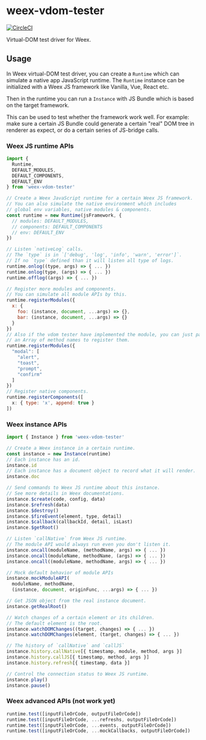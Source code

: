 # weex-vdom-tester

[![CircleCI](https://circleci.com/gh/weexteam/weex-vdom-tester.svg?style=svg)](https://circleci.com/gh/weexteam/weex-vdom-tester)

Virtual-DOM test driver for Weex.

## Usage

In Weex virtual-DOM test driver, you can create a `Runtime` which can simulate a native app JavaScript runtime. The `Runtime` instance can be initialized with a Weex JS framework like Vanilla, Vue, React etc.

Then in the runtime you can run a `Instance` with JS Bundle which is based on the target framework.

This can be used to test whether the framework work well. For example: make sure a certain JS Bundle could generate a certain "real" DOM tree in renderer as expect, or do a certain series of JS-bridge calls.

### Weex JS runtime APIs

```javascript
import {
  Runtime,
  DEFAULT_MODULES,
  DEFAULT_COMPONENTS,
  DEFAULT_ENV
} from 'weex-vdom-tester'

// Create a Weex JavaScript runtime for a certain Weex JS framework.
// You can also simulate the native environment which includes
// global env variables, native modules & components.
const runtime = new Runtime(jsFramework, {
  // modules: DEFAULT_MODULES,
  // components: DEFAULT_COMPONENTS
  // env: DEFAULT_ENV
})

// Listen `nativeLog` calls.
// The `type` is in `['debug', 'log', 'info', 'warn', 'error']`.
// If no `type` defined than it will listen all type of logs.
runtime.onlog((type, args) => { ... })
runtime.onlog(type, (args) => { ... })
runtime.offlog((args) => { ... })

// Register more modules and components.
// You can simulate all module APIs by this.
runtime.registerModules({
  x: {
    foo: (instance, document, ...args) => {},
    bar: (instance, document, ...args) => {}
  }
})
// Also if the vdom tester have implemented the module, you can just pass
// an Array of method names to register them.
runtime.registerModules({
  "modal": [
    "alert",
    "toast",
    "prompt",
    "confirm"
  ]
})
// Register native components.
runtime.registerComponents([
  x: { type: 'x', append: true }
])
```

### Weex instance APIs

```javascript
import { Instance } from 'weex-vdom-tester'

// Create a Weex instance in a certain runtime.
const instance = new Instance(runtime)
// Each instance has an id.
instance.id
// Each instance has a document object to record what it will render.
instance.doc

// Send commands to Weex JS runtime about this instance.
// See more details in Weex documentations.
instance.$create(code, config, data)
instance.$refresh(data)
instance.$destroy()
instance.$fireEvent(element, type, detail)
instance.$callback(callbackId, detail, isLast)
instance.$getRoot()

// Listen `callNative` from Weex JS runtime.
// The module API would always run even you don't listen it.
instance.oncall(moduleName, (methodName, args) => { ... })
instance.oncall(moduleName, methodName, (args) => { ... })
instance.oncall((moduleName, methodName, args) => { ... })

// Mock default behavior of module APIs
instance.mockModuleAPI(
  moduleName, methodName,
  (instance, document, originFunc, ...args) => { ... })

// Get JSON object from the real instance document.
instance.getRealRoot()

// Watch changes of a certain element or its children.
// The default element is the root.
instance.watchDOMChanges((target, changes) => { ... })
instance.watchDOMChanges(element, (target, changes) => { ... })

// The history of `callNative` and `callJS`
instance.history.callNative[{ timestamp, module, method, args }]
instance.history.callJS[{ timestamp, method, args }]
instance.history.refresh[{ timestamp, data }]

// Control the connection status to Weex JS runtime.
instance.play()
instance.pause()
```

### Weex advanced APIs (not work yet)

```javascript
runtime.test([inputFileOrCode, outputFileOrCode])
runtime.test([inputFileOrCode, ...refreshs, outputFileOrCode])
runtime.test([inputFileOrCode, ...events, outputFileOrCode])
runtime.test([inputFileOrCode, ...mockCallbacks, outputFileOrCode])
```
